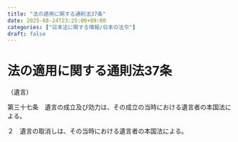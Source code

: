 ```yaml
---
title: "法の適用に関する通則法37条"
date: 2025-08-24T23:25:00+09:00
categories: ["日本法に関する情報/日本の法令"]
draft: false
---
```


# 法の適用に関する通則法37条

（遺言）

第三十七条　遺言の成立及び効力は、その成立の当時における遺言者の本国法による。

２　遺言の取消しは、その当時における遺言者の本国法による。
